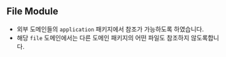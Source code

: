 ## File Module

- 외부 도메인들의 `application` 패키지에서 참조가 가능하도록 하였습니다.
- 해당 `file` 도메인에서는 다른 도메인 패키지의 어떤 파일도 참조하지 않도록합니다.
